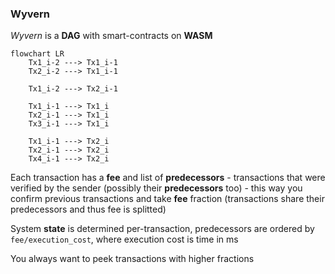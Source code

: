### Wyvern

*Wyvern* is a **DAG** with smart-contracts on **WASM**

```mermaid
flowchart LR
    Tx1_i-2 ---> Tx1_i-1
    Tx2_i-2 ---> Tx1_i-1

    Tx1_i-2 ---> Tx2_i-1

    Tx1_i-1 ---> Tx1_i
    Tx2_i-1 ---> Tx1_i
    Tx3_i-1 ---> Tx1_i

    Tx1_i-1 ---> Tx2_i
    Tx2_i-1 ---> Tx2_i
    Tx4_i-1 ---> Tx2_i
```

Each transaction has a **fee** and list of **predecessors** - transactions that were verified by the sender (possibly their **predecessors** too) - this way you confirm previous transactions and take **fee** fraction (transactions share their predecessors and thus fee is splitted)

System **state** is determined per-transaction, predecessors are ordered by `fee/execution_cost`,
where execution cost is time in ms

You always want to peek transactions with higher fractions
